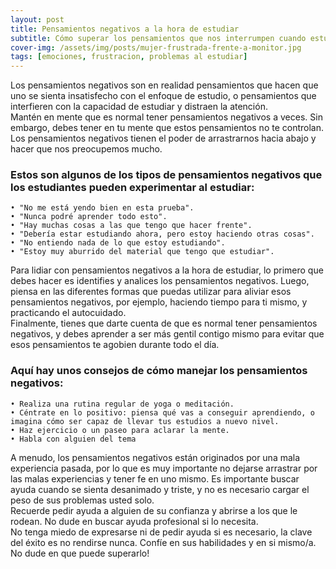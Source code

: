 ```yaml
---
layout: post
title: Pensamientos negativos a la hora de estudiar
subtitle: Cómo superar los pensamientos que nos interrumpen cuando estudiamos
cover-img: /assets/img/posts/mujer-frustrada-frente-a-monitor.jpg 
tags: [emociones, frustracion, problemas al estudiar]
---
```


Los pensamientos negativos son en realidad pensamientos que hacen que uno se sienta insatisfecho con el enfoque de estudio, o pensamientos que interfieren con la capacidad de estudiar y distraen la atención.  
Mantén en mente que es normal tener pensamientos negativos a veces. Sin embargo, debes tener en tu mente que estos pensamientos no te controlan.  
Los pensamientos negativos tienen el poder de arrastrarnos hacia abajo y hacer que nos preocupemos mucho.  
### Estos son algunos de los tipos de pensamientos negativos que los estudiantes pueden experimentar al estudiar:  
    • "No me está yendo bien en esta prueba".
    • "Nunca podré aprender todo esto".
    • "Hay muchas cosas a las que tengo que hacer frente".
    • "Debería estar estudiando ahora, pero estoy haciendo otras cosas".
    • "No entiendo nada de lo que estoy estudiando".
    • "Estoy muy aburrido del material que tengo que estudiar".
      
Para lidiar con pensamientos negativos a la hora de estudiar, lo primero que debes hacer es identifies y analices los pensamientos negativos. Luego, piensa en las diferentes formas que puedas utilizar para aliviar esos pensamientos negativos, por ejemplo, haciendo tiempo para ti mismo, y practicando el autocuidado.  
Finalmente, tienes que darte cuenta de que es normal tener pensamientos negativos, y debes aprender a ser más gentil contigo mismo para evitar que esos pensamientos te agobien durante todo el día. 

### Aquí hay unos consejos de cómo manejar los pensamientos negativos:
    • Realiza una rutina regular de yoga o meditación.
    • Céntrate en lo positivo: piensa qué vas a conseguir aprendiendo, o imagina cómo ser capaz de llevar tus estudios a nuevo nivel.
    • Haz ejercicio o un paseo para aclarar la mente.
    • Habla con alguien del tema 
    
A menudo, los pensamientos negativos están originados por una mala experiencia pasada, por lo que es muy importante no dejarse arrastrar por las malas experiencias y tener fe en uno mismo. Es importante buscar ayuda cuando se sienta desanimado y triste, y no es necesario cargar el peso de sus problemas usted solo.  
Recuerde pedir ayuda a alguien de su confianza y abrirse a los que le rodean. No dude en buscar ayuda profesional si lo necesita.   
No tenga miedo de expresarse ni de pedir ayuda si es necesario, la clave del éxito es no rendirse nunca. Confíe en sus habilidades y en si mismo/a. No dude en que puede superarlo!
